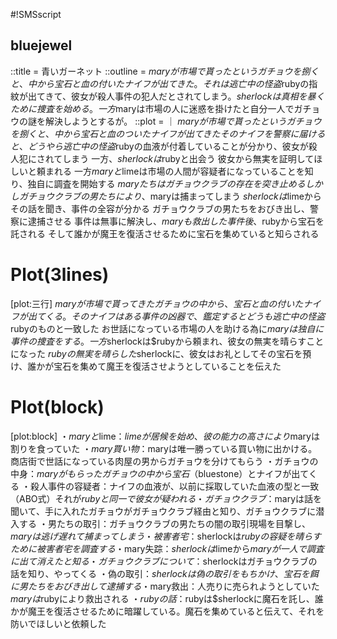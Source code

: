#!SMSscript

## bluejewel

::title = 青いガーネット
::outline = $maryが市場で貰ったというガチョウを捌くと、中から宝石と血の付いたナイフが出てきた。それは逃亡中の怪盗$rubyの指紋が出てきて、彼女が殺人事件の犯人だとされてしまう。$sherlockは真相を暴くために捜査を始める。一方$maryは市場の人に迷惑を掛けたと自分一人でガチョウの謎を解決しようとするが。
::plot = ｜
$maryが市場で貰ったというガチョウを捌くと、中から宝石と血のついたナイフが出てきた
そのナイフを警察に届けると、どうやら逃亡中の怪盗$rubyの血液が付着していることが分かり、彼女が殺人犯にされてしまう
一方、$sherlockは$rubyと出会う
彼女から無実を証明してほしいと頼まれる
一方$maryと$limeは市場の人間が容疑者になっていることを知り、独自に調査を開始する
$maryたちはガチョウクラブの存在を突き止める
しかしガチョウクラブの男たちにより、$maryは捕まってしまう
$sherlockは$limeからその話を聞き、事件の全容が分かる
ガチョウクラブの男たちをおびき出し、警察に逮捕させる
事件は無事に解決し、$maryも救出した
事件後、$rubyから宝石を託される
そして誰かが魔王を復活させるために宝石を集めていると知らされる

# Plot(3lines)

[plot:三行]
$maryが市場で貰ってきたガチョウの中から、宝石と血の付いたナイフが出てくる。そのナイフはある事件の凶器で、鑑定するとどうも逃亡中の怪盗$rubyのものと一致した
お世話になっている市場の人を助ける為に$maryは独自に事件の捜査をする。一方$sherlockは$rubyから頼まれ、彼女の無実を晴らすことになった
$rubyの無実を晴らした$sherlockに、彼女はお礼としてその宝石を預け、誰かが宝石を集めて魔王を復活させようとしていることを伝えた

# Plot(block)

[plot:block]
・$maryと$lime：$limeが居候を始め、彼の能力の高さにより$maryは割りを食っていた
・$mary買い物：$maryは唯一勝っている買い物に出かける。商店街で世話になっている肉屋の男からガチョウを分けてもらう
・ガチョウの中身：$maryがもらったガチョウの中から宝石（$bluestone）とナイフが出てくる
・殺人事件の容疑者：ナイフの血液が、以前に採取していた血液の型と一致（ABO式）それが$rubyと同一で彼女が疑われる
・ガチョウクラブ：$maryは話を聞いて、手に入れたガチョウがガチョウクラブ経由と知り、ガチョウクラブに潜入する
・男たちの取引：ガチョウクラブの男たちの闇の取引現場を目撃し、$maryは逃げ遅れて捕まってしまう
・被害者宅：$sherlockは$rubyの容疑を晴らすために被害者宅を調査する
・$mary失踪：$sherlockは$limeから$maryが一人で調査に出て消えたと知る
・ガチョウクラブについて：$sherlockはガチョウクラブの話を知り、やってくる
・偽の取引：$sherlockは偽の取引をもちかけ、宝石を餌に男たちをおびき出して逮捕する
・$mary救出：人売りに売られようとしていた$maryは$rubyにより救出される
・$rubyの話：$rubyは$sherlockに魔石を託し、誰かが魔王を復活させるために暗躍している。魔石を集めていると伝えて、それを防いでほしいと依頼した
